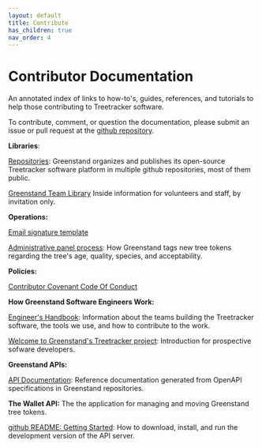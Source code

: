 ```yaml
---
layout: default
title: Contribute
has_children: true
nav_order: 4
---
```


Contributor Documentation
=========================

An annotated index of links to how-to's, guides, references, and tutorials to help those contributing to Treetracker software.

To contribute, comment, or question the documentation, please submit an issue or pull request at the [github repository](https://github.com/Greenstand/greenstand-documentation).

**Libraries**:

[Repositories](https://github.com/Greenstand): Greenstand organizes and publishes its open-source Treetracker software platform in multiple github repositories, most of them public.

[Greenstand Team Library](https://app.gitbook.com/@greenstand/spaces) Inside information for volunteers and staff, by invitation only.

**Operations:**

[Email signature template](https://greenstand.org/devbox/email-signature-template)

[Administrative panel process](https://greenstand.org/devbox/admin-panel-proccess): How Greenstand tags new tree tokens regarding the tree's age, quality, species, and acceptability.

**Policies:**

[Contributor Covenant Code Of Conduct](https://docs.google.com/document/d/1OXcHTF2hTu-b3h5jbDP-uNaBOKgBogEB-C8aIRvmOP0/edit?usp=share_link)

**How Greenstand Software Engineers Work:**

[Engineer's Handbook](https://greenstand.gitbook.io/engineering): Information about the teams building the Treetracker software, the tools we use, and how to contribute to the work.

[Welcome to Greenstand's Treetracker project](https://github.com/Greenstand/Greenstand-Overview/blob/master/README.md): Introduction for prospective sofware developers.

**Greenstand APIs:**

[API Documentation](https://greenstand.org/docs/contributor-docs/_swagger): Reference documentation generated from OpenAPI specifications in Greenstand repositories.

**The Wallet API:** The the application for managing and moving Greenstand tree tokens.

[github README: Getting Started](https://github.com/Greenstand/treetracker-wallet-api/blob/master/README.md): How to download, install, and run the development version of the API server.